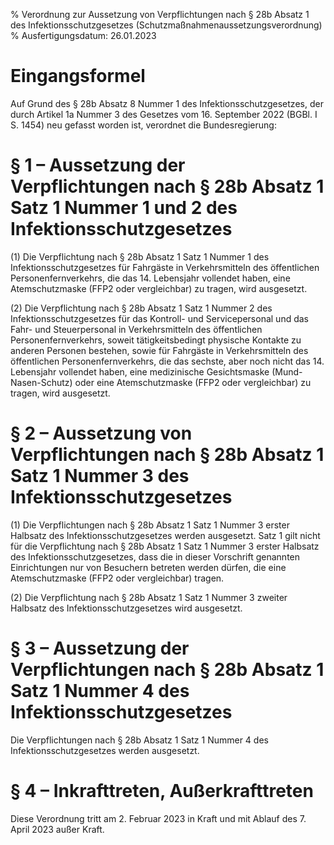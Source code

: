 % Verordnung zur Aussetzung von Verpflichtungen nach § 28b Absatz 1 des Infektionsschutzgesetzes  (Schutzmaßnahmenaussetzungsverordnung)
% Ausfertigungsdatum: 26.01.2023
 
# Eingangsformel

Auf Grund des § 28b Absatz 8 Nummer 1 des Infektionsschutzgesetzes, der durch Artikel 1a Nummer 3 des Gesetzes vom 16. September 2022 (BGBl. I S. 1454) neu gefasst worden ist, verordnet die Bundesregierung:

# § 1 – Aussetzung der Verpflichtungen nach § 28b Absatz 1 Satz 1 Nummer 1 und 2 des Infektionsschutzgesetzes

(1) Die Verpflichtung nach § 28b Absatz 1 Satz 1 Nummer 1 des Infektionsschutzgesetzes für Fahrgäste in Verkehrsmitteln des öffentlichen Personenfernverkehrs, die das 14. Lebensjahr vollendet haben, eine Atemschutzmaske (FFP2 oder vergleichbar) zu tragen, wird ausgesetzt.

(2) Die Verpflichtung nach § 28b Absatz 1 Satz 1 Nummer 2 des Infektionsschutzgesetzes für das Kontroll- und Servicepersonal und das Fahr- und Steuerpersonal in Verkehrsmitteln des öffentlichen Personenfernverkehrs, soweit tätigkeitsbedingt physische Kontakte zu anderen Personen bestehen, sowie für Fahrgäste in Verkehrsmitteln des öffentlichen Personenfernverkehrs, die das sechste, aber noch nicht das 14. Lebensjahr vollendet haben, eine medizinische Gesichtsmaske (Mund-Nasen-Schutz) oder eine Atemschutzmaske (FFP2 oder vergleichbar) zu tragen, wird ausgesetzt.

# § 2 – Aussetzung von Verpflichtungen nach § 28b Absatz 1 Satz 1 Nummer 3 des Infektionsschutzgesetzes

(1) Die Verpflichtungen nach § 28b Absatz 1 Satz 1 Nummer 3 erster Halbsatz des Infektionsschutzgesetzes werden ausgesetzt. Satz 1 gilt nicht für die Verpflichtung nach § 28b Absatz 1 Satz 1 Nummer 3 erster Halbsatz des Infektionsschutzgesetzes, dass die in dieser Vorschrift genannten Einrichtungen nur von Besuchern betreten werden dürfen, die eine Atemschutzmaske (FFP2 oder vergleichbar) tragen.

(2) Die Verpflichtung nach § 28b Absatz 1 Satz 1 Nummer 3 zweiter Halbsatz des Infektionsschutzgesetzes wird ausgesetzt.

# § 3 – Aussetzung der Verpflichtungen nach § 28b Absatz 1 Satz 1 Nummer 4 des Infektionsschutzgesetzes

Die Verpflichtungen nach § 28b Absatz 1 Satz 1 Nummer 4 des Infektionsschutzgesetzes werden ausgesetzt.

# § 4 – Inkrafttreten, Außerkrafttreten

Diese Verordnung tritt am 2. Februar 2023 in Kraft und mit Ablauf des 7. April 2023 außer Kraft.
